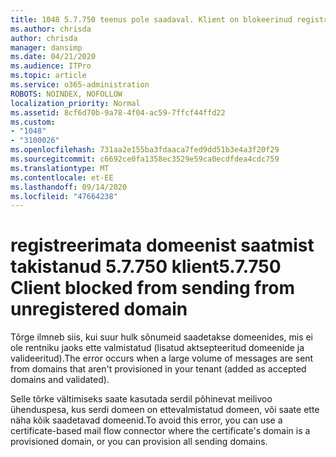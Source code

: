 ```yaml
---
title: 1048 5.7.750 teenus pole saadaval. Klient on blokeerinud registreerimata domeenide saatmise
ms.author: chrisda
author: chrisda
manager: dansimp
ms.date: 04/21/2020
ms.audience: ITPro
ms.topic: article
ms.service: o365-administration
ROBOTS: NOINDEX, NOFOLLOW
localization_priority: Normal
ms.assetid: 8cf6d70b-9a78-4f04-ac59-7ffcf44ffd22
ms.custom:
- "1048"
- "3100026"
ms.openlocfilehash: 731aa2e155ba3fdaaca7fed9dd51b3e4a3f20f29
ms.sourcegitcommit: c6692ce0fa1358ec3529e59ca0ecdfdea4cdc759
ms.translationtype: MT
ms.contentlocale: et-EE
ms.lasthandoff: 09/14/2020
ms.locfileid: "47664238"
---
```

# <a name="57750-client-blocked-from-sending-from-unregistered-domain"></a><span data-ttu-id="28b2b-103">registreerimata domeenist saatmist takistanud 5.7.750 klient</span><span class="sxs-lookup"><span data-stu-id="28b2b-103">5.7.750 Client blocked from sending from unregistered domain</span></span>

<span data-ttu-id="28b2b-104">Tõrge ilmneb siis, kui suur hulk sõnumeid saadetakse domeenides, mis ei ole rentniku jaoks ette valmistatud (lisatud aktsepteeritud domeenide ja valideeritud).</span><span class="sxs-lookup"><span data-stu-id="28b2b-104">The error occurs when a large volume of messages are sent from domains that aren't provisioned in your tenant (added as accepted domains and validated).</span></span>

<span data-ttu-id="28b2b-105">Selle tõrke vältimiseks saate kasutada serdil põhinevat meilivoo ühenduspesa, kus serdi domeen on ettevalmistatud domeen, või saate ette näha kõik saadetavad domeenid.</span><span class="sxs-lookup"><span data-stu-id="28b2b-105">To avoid this error, you can use a certificate-based mail flow connector where the certificate's domain is a provisioned domain, or you can provision all sending domains.</span></span>
